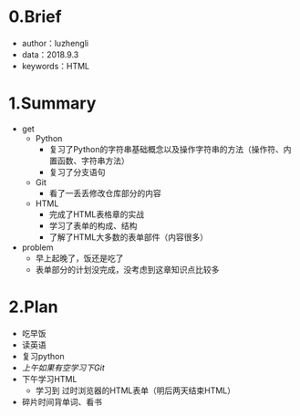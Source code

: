 # 0.Brief

- author：luzhengli
- data：2018.9.3
- keywords：HTML

# 1.Summary

- get
  - Python
    - 复习了Python的字符串基础概念以及操作字符串的方法（操作符、内置函数、字符串方法）
    - 复习了分支语句
  - Git
    - 看了一丢丢修改仓库部分的内容
  - HTML
    - 完成了HTML表格章的实战
    - 学习了表单的构成、结构
    - 了解了HTML大多数的表单部件（内容很多）
- problem
  - 早上起晚了，饭还是吃了
  - 表单部分的计划没完成，没考虑到这章知识点比较多

# 2.Plan

- 吃早饭
- 读英语
- 复习python
- *上午如果有空学习下Git*
- 下午学习HTML
  - 学习到 过时浏览器的HTML表单（明后两天结束HTML）
- 碎片时间背单词、看书

